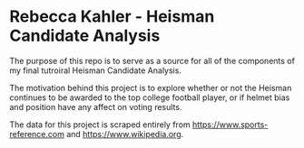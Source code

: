 # Rebecca Kahler - Heisman Candidate Analysis

The purpose of this repo is to serve as a source for all of the components of my final tutroiral Heisman Candidate Analysis.

The motivation behind this project is to explore whether or not the Heisman continues to be awarded to the top college football player, or if helmet bias and position have any affect on voting results.

The data for this project is scraped entirely from https://www.sports-reference.com and https://www.wikipedia.org.
